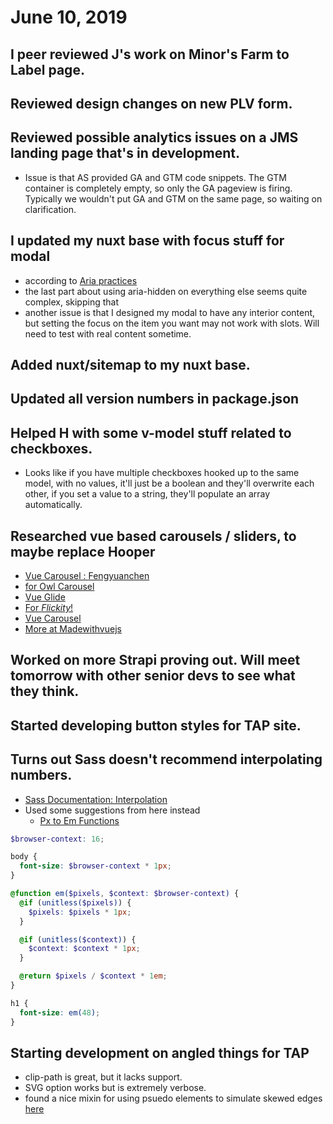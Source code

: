 # June 10, 2019

## I peer reviewed J's work on Minor's Farm to Label page.

## Reviewed design changes on new PLV form.

## Reviewed possible analytics issues on a JMS landing page that's in development. 

- Issue is that AS provided GA and GTM code snippets. The GTM container is completely empty, so only the GA pageview is firing. Typically we wouldn't put GA and GTM on the same page, so waiting on clarification.

## I updated my nuxt base with focus stuff for modal

- according to [Aria practices](https://www.w3.org/TR/wai-aria-practices-1.1/#dialog_modal)
- the last part about using aria-hidden on everything else seems quite complex, skipping that
- another issue is that I designed my modal to have any interior content, but setting the focus on the item you want may not work with slots. Will need to test with real content sometime.

## Added nuxt/sitemap to my nuxt base. 

## Updated all version numbers in package.json

## Helped H with some v-model stuff related to checkboxes. 
- Looks like if you have multiple checkboxes hooked up to the same model, with no values, it'll just be a boolean and they'll overwrite each other, if you set a value to a string, they'll populate an array automatically.

## Researched vue based carousels / sliders, to maybe replace Hooper
- [Vue Carousel : Fengyuanchen](https://fengyuanchen.github.io/vue-carousel/)
- [for Owl Carousel](https://vuejsexamples.com/vue-component-for-owl-carousel-2/)
- [Vue Glide](https://antonreshetov.github.io/vue-glide/)
- [For *Flickity*!](https://vuejsexamples.com/a-vue-slider-carousel-component-for-flickity-js/)
- [Vue Carousel](https://ssense.github.io/vue-carousel/)
- [More at Madewithvuejs](https://madewithvuejs.com/carousels)

## Worked on more Strapi proving out. Will meet tomorrow with other senior devs to see what they think.

## Started developing button styles for TAP site.

## Turns out Sass doesn't recommend interpolating numbers. 
- [Sass Documentation: Interpolation](https://sass-lang.com/documentation/interpolation)
- Used some suggestions from here instead
  - [Px to Em Functions](https://css-tricks.com/snippets/sass/px-to-em-functions/)

```scss
$browser-context: 16;

body {
  font-size: $browser-context * 1px;
}

@function em($pixels, $context: $browser-context) {
  @if (unitless($pixels)) {
    $pixels: $pixels * 1px;
  }

  @if (unitless($context)) {
    $context: $context * 1px;
  }

  @return $pixels / $context * 1em;
}

h1 {
  font-size: em(48);
}
```

## Starting development on angled things for TAP
- clip-path is great, but it lacks support.
- SVG option works but is extremely verbose.
- found a nice mixin for using psuedo elements to simulate skewed edges [here](https://www.viget.com/articles/angled-edges-with-css-masks-and-transforms/)

